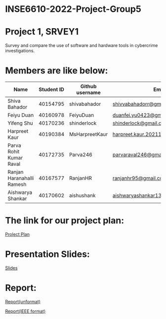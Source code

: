 # INSE6610-2022-Project-Group5


# Project 1, SRVEY1
Survey and compare the use of software and hardware tools in cybercrime investigations.

# Members are like below:

|Name | Student ID |Github username|Email |
|----|----|----|----|
|Shiva Bahador | 40154795 |shivabahador|shivvabahadorr@gmail.com|
|Feiyu Duan | 40160978 |FeiyuDuan|duanfei.yu0423@gmail.com|
|Yifeng Shu | 40170236 |shinderlock|shinderlock@gmail.com|
|Harpreet Kaur| 40190384 |MsHarpreetKaur|harpreet.kaur.20211@mail.concordia.ca|
|Parva Rohit Kumar Raval | 40172735|Parva246|parvaraval246@gmail.com|
|Ranjan Haranahalli Ramesh | 40167577|RanjanHR|ranjanhr95@gmail.com|
|Aishwarya Shankar | 40170602|aishushank|aishwaryashankar13@gmail.com|


# The link for our project plan: 
[Prolect Plan](https://docs.google.com/document/d/1Y3I7S7cGkc0Pz7Uim0PtTfWmxVXEj_k7D6VB18frCKc/edit?usp=sharing)


# Presentation Slides:
[Slides](https://docs.google.com/presentation/d/1m8DlrU8zR01vaooRHRUxiV3pflFzXQmm/edit?usp=sharing&ouid=101432036782153769152&rtpof=true&sd=true)

# Report:
[Report(unformat)](https://docs.google.com/document/d/11CaSVY0_6okUXCedto_n9veflJ83zrQb6JFXehmZOFc/edit?usp=sharing)

[Report(IEEE format)](https://1drv.ms/w/s!AtTpJ4hZUr2Hg1eeUvxfs3dnEN6o)
